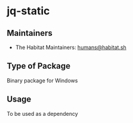 # jq-static

## Maintainers

* The Habitat Maintainers: <humans@habitat.sh>

## Type of Package

Binary package for Windows

## Usage

To be used as a dependency
